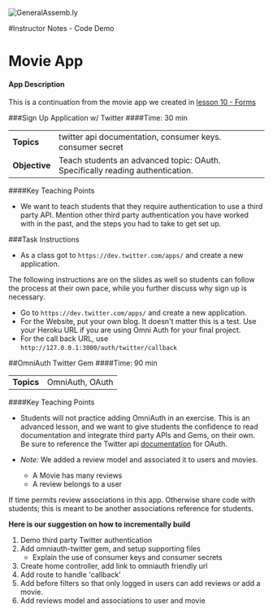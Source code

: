 ![GeneralAssemb.ly](http://studio.generalassemb.ly/GA_Slide_Assets/Code_along_icon_md.png)

#Instructor Notes - Code Demo

# Movie App
#### App Description


This is a continuation from the movie app we created in [lesson 10 - Forms](../10_Forms/instr_exercise_notes.md) 


###Sign Up Application w/ Twitter 
####Time: 30 min

| | |
| ------------- |:-------------|
| __Topics__ |twitter api documentation, consumer keys. consumer secret| 
| __Objective__ | Teach students an advanced topic: OAuth. Specifically reading authentication.| 


####Key Teaching Points

*	We want to teach students that they require authentication to use a third party API. Mention other third party authentication you have worked with in the past, and the steps you had to take to get set up.

###Task Instructions

* 	As a class got to ```https://dev.twitter.com/apps/``` and create a new application.


The following instructions are on the slides as well so students can follow the process at their own pace, while you further discuss why sign up is necessary.

*	Go to ```https://dev.twitter.com/apps/``` and create a new application. 
*	For the Website,  put your own blog. It doesn't matter this is a test. Use your Heroku URL if you are using Omni Auth for your final project.
*	For the call back URL, use ```http://127.0.0.1:3000/auth/twitter/callback``` 



##OmniAuth Twitter Gem 
####Time: 90 min

| | |
| ------------- |:-------------|
| __Topics__ |OmniAuth, OAuth| 


####Key Teaching Points

*	Students will not practice adding OmniAuth in an exercise. This is an advanced lesson, and we want to give students the confidence to read documentation and integrate third party APIs and Gems, on their own.
Be sure to reference the Twitter api [documentation](https://dev.twitter.com/docs/api/1.1) for OAuth.


*	_Note:_ We added a review model and associated it to users and movies.
	
	*	A Movie has many reviews
	*	A review belongs to a user

If time permits review associations in this app. Otherwise share code with students; this is meant to be another associations reference for students. 


__Here is our suggestion on how to incrementally build__

1.	Demo third party Twitter authentication
2.	Add omniauth-twitter gem, and setup supporting files
	*	Explain the use of consumer keys and consumer secrets
3.	Create home controller, add link to omniauth friendly url
4.	Add route to handle 'callback'
5.	Add before filters so that only logged in users can add reviews or add a movie.
6.	Add reviews model and associations to user and movie





